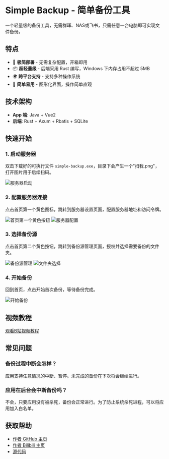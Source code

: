 # Simple Backup - 简单备份工具

一个轻量级的备份工具，无需群晖、NAS或飞书，只需任意一台电脑即可实现文件备份。

## 特点

- 🚀 **极简部署** - 无需复杂配置，开箱即用
- 📦 **超轻量级** - 后端采用 Rust 编写，Windows 下内存占用不超过 5MB
- 🌍 **跨平台支持** - 支持多种操作系统
- 🔧 **简单易用** - 图形化界面，操作简单直观

## 技术架构

- **App 端**: Java + Vue2
- **后端**: Rust + Axum + Rbatis + SQLite

## 快速开始

### 1. 启动服务器
双击下载好的可执行文件 `simple-backup.exe`，目录下会产生一个"扫我.png"，打开图片用于后续扫码。

![服务器启动](./web/public/img/tutorial/服务器启动.png)

### 2. 配置服务器连接
点击首页第一个黄色图标，跳转到服务器设置页面，配置服务器地址和访问令牌。

![首页第一个黄色按钮](./web/public/img/tutorial/首页第一个黄色按钮.jpg)
![服务器配置](./web/public/img/tutorial/1754402504392.jpg)

### 3. 选择备份源
点击首页第二个黄色按钮，跳转到备份源管理页面，授权并选择需要备份的文件夹。

![备份源管理](./web/public/img/tutorial/1754402504360.jpg)
![文件夹选择](./web/public/img/tutorial/1754402504341.jpg)

### 4. 开始备份
回到首页，点击开始首次备份，等待备份完成。

![开始备份](./web/public/img/tutorial/1754402504277.jpg)

## 视频教程

[观看B站视频教程](https://www.bilibili.com/video/BV181hLzdEtG)

## 常见问题

### 备份过程中断会怎样？
应用支持任意情况的中断、暂停。未完成的备份在下次将会继续进行。

### 应用在后台会中断备份吗？
不会，只要应用没有被杀死，备份会正常进行。为了防止系统杀死进程，可以将应用加入白名单。

## 获取帮助

- [作者 GitHub 主页](https://github.com/cctyl)
- [作者 Bilibili 主页](https://space.bilibili.com/8427106)
- [源代码](https://github.com/cctyl/simple-backup)
